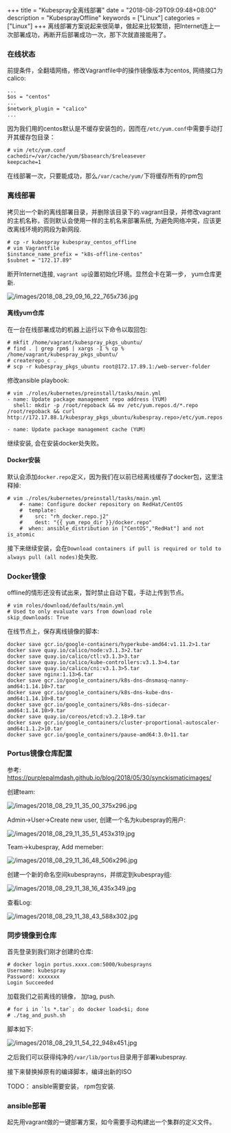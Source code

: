 +++
title = "Kubespray全离线部署"
date = "2018-08-29T09:09:48+08:00"
description = "KubesprayOffline"
keywords = ["Linux"]
categories = ["Linux"]
+++
离线部署方案说起来很简单，做起来比较繁琐，把Internet连上一次部署成功，再断开后部署成功一次，那下次就直接能用了。
### 在线状态
前提条件，全翻墙网络，修改Vagrantfile中的操作镜像版本为centos,
网络接口为calico:    

```
...
$os = "centos"
...
$network_plugin = "calico"
...
```
因为我们用的centos默认是不缓存安装包的，因而在`/etc/yum.conf`中需要手动打开其缓存包目录：    

```
# vim /etc/yum.conf
cachedir=/var/cache/yum/$basearch/$releasever
keepcache=1
```
在线部署一次，只要能成功，那么`/var/cache/yum/`下将缓存所有的rpm包
### 离线部署
拷贝出一个新的离线部署目录，并删除该目录下的.vagrant目录，并修改vagrant的主机名称，否则默认会使用一样的主机名来部署系统, 为避免网络冲突，应该更改离线环境的网段为新网段.    

```
# cp -r kubespray kubespray_centos_offline
# vim Vagrantfile
$instance_name_prefix = "k8s-offline-centos"
$subnet = "172.17.89"
```
断开Internet连接, `vagrant up`设置初始化环境。显然会卡在第一步， yum仓库更新.    

![/images/2018_08_29_09_16_22_765x736.jpg](/images/2018_08_29_09_16_22_765x736.jpg)

#### 离线yum仓库
在一台在线部署成功的机器上运行以下命令以取回包:    

```
# mkfit /home/vagrant/kubespray_pkgs_ubuntu/
# find . | grep rpm$ | xargs -I % cp % /home/vagrant/kubespray_pkgs_ubuntu/
# createrepo_c .
# scp -r kubespray_pkgs_ubuntu root@172.17.89.1:/web-server-folder
```
修改ansible playbook:     

```
# vim ./roles/kubernetes/preinstall/tasks/main.yml
- name: Update package management repo address (YUM)
  shell: mkdir -p /root/repoback && mv /etc/yum.repos.d/*.repo /root/repoback && curl http://172.17.88.1/kubespray_pkgs_ubuntu/kubespray.repo>/etc/yum.repos.d/kubespray.repo

- name: Update package management cache (YUM)
```
继续安装, 会在安装docker处失败。     

#### Docker安装
默认会添加`docker.repo`定义，因为我们在以前已经离线缓存了docker包，这里注释掉:    

```
# vim ./roles/kubernetes/preinstall/tasks/main.yml
    #- name: Configure docker repository on RedHat/CentOS
    #  template:
    #    src: "rh_docker.repo.j2"
    #    dest: "{{ yum_repo_dir }}/docker.repo"
    #  when: ansible_distribution in ["CentOS","RedHat"] and not is_atomic
```
接下来继续安装，会在`Download containers if pull is required or told to always pull (all nodes)`处失败.    

### Docker镜像
offline的情形还没有试出来，暂时禁止自动下载，手动上传到节点。    

```
# vim roles/download/defaults/main.yml
# Used to only evaluate vars from download role
skip_downloads: True
```
在线节点上，保存离线镜像的脚本:     

```
docker save gcr.io/google-containers/hyperkube-amd64:v1.11.2>1.tar
docker save quay.io/calico/node:v3.1.3>2.tar
docker save quay.io/calico/ctl:v3.1.3>3.tar
docker save quay.io/calico/kube-controllers:v3.1.3>4.tar
docker save quay.io/calico/cni:v3.1.3>5.tar
docker save nginx:1.13>6.tar
docker save gcr.io/google_containers/k8s-dns-dnsmasq-nanny-amd64:1.14.10>7.tar
docker save gcr.io/google_containers/k8s-dns-kube-dns-amd64:1.14.10>8.tar
docker save gcr.io/google_containers/k8s-dns-sidecar-amd64:1.14.10>9.tar
docker save quay.io/coreos/etcd:v3.2.18>9.tar
docker save gcr.io/google_containers/cluster-proportional-autoscaler-amd64:1.1.2>10.tar
docker save gcr.io/google_containers/pause-amd64:3.0>11.tar
```

### Portus镜像仓库配置
参考:    
https://purplepalmdash.github.io/blog/2018/05/30/synckismaticimages/

创建team:    

![/images/2018_08_29_11_35_00_375x296.jpg](/images/2018_08_29_11_35_00_375x296.jpg)

Admin->User->Create new user, 创建一个名为kubespray的用户:    

![/images/2018_08_29_11_35_51_453x319.jpg](/images/2018_08_29_11_35_51_453x319.jpg)

Team->kubespray, Add memeber:    

![/images/2018_08_29_11_36_48_506x296.jpg](/images/2018_08_29_11_36_48_506x296.jpg)

创建一个新的命名空间kubesprayns，并绑定到kubespray组:    

![/images/2018_08_29_11_38_16_435x349.jpg](/images/2018_08_29_11_38_16_435x349.jpg)

查看Log:    

![/images/2018_08_29_11_38_43_588x302.jpg](/images/2018_08_29_11_38_43_588x302.jpg)

### 同步镜像到仓库
首先登录到我们刚才创建的仓库:    

```
# docker login portus.xxxx.com:5000/kubesprayns
Username: kubespray
Password: xxxxxxx
Login Succeeded
```
加载我们之前离线的镜像， 加tag, push.    

```
# for i in `ls *.tar`; do docker load<$i; done
# ./tag_and_push.sh
```
脚本如下:    

![/images/2018_08_29_11_54_22_948x451.jpg](/images/2018_08_29_11_54_22_948x451.jpg)

之后我们可以获得纯净的`/var/lib/portus`目录用于部署kubespray.    

接下来替换掉原有的编译脚本，编译出新的ISO

TODO： ansible需要安装， rpm包安装.    
### ansible部署
起先用vagrant做的一键部署方案，如今需要手动构建出一个集群的定义文件。    
